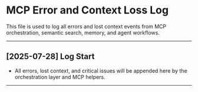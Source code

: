 # MCP Error and Context Loss Log

This file is used to log all errors and lost context events from MCP orchestration, semantic search, memory, and agent workflows.

---

## [2025-07-28] Log Start

- All errors, lost context, and critical issues will be appended here by the orchestration layer and MCP helpers.

---
